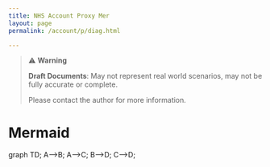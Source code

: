 ```yaml
---
title: NHS Account Proxy Mer
layout: page
permalink: /account/p/diag.html

---
```


> ⚠️ **Warning**
>  
> **Draft Documents**: May not represent real world scenarios, may not be fully accurate or complete.
>
> Please contact the author for more information.
> 

# Mermaid

<div class="mermaid">
 graph TD;
      A-->B;
      A-->C;
      B-->D;
      C-->D;
</div>
